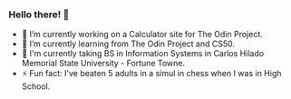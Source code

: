 <!--
**JeffreyMagallanesJr/JeffreyMagallanesJr** is a ✨ _special_ ✨ repository because its `README.md` (this file) appears on your GitHub profile.

Here are some ideas to get you started:

- 🔭 I’m currently working on ...
- 🌱 I’m currently learning ...
- 👯 I’m looking to collaborate on ...
- 🤔 I’m looking for help with ...
- 💬 Ask me about ...
- 📫 How to reach me: ...
- 😄 Pronouns: ...
- ⚡ Fun fact: ...
-->
### Hello there! 👋

- 🔭 I’m currently working on a Calculator site for The Odin Project.
- 🌱 I’m currently learning from The Odin Project and CS50.
- 🏫 I'm currently taking BS in Information Systems in Carlos Hilado Memorial State University - Fortune Towne.
- ⚡ Fun fact: I've beaten 5 adults in a simul in chess when I was in High School.
